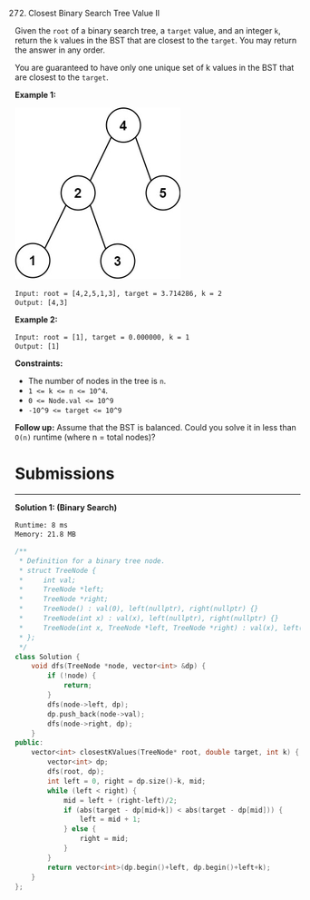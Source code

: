272. Closest Binary Search Tree Value II

Given the `root` of a binary search tree, a `target` value, and an integer `k`, return the `k` values in the BST that are closest to the `target`. You may return the answer in any order.

You are guaranteed to have only one unique set of k values in the BST that are closest to the `target`.

 

**Example 1:**

![272_closest1-1-tree.jpg](img/272_closest1-1-tree.jpg)
```
Input: root = [4,2,5,1,3], target = 3.714286, k = 2
Output: [4,3]
```

**Example 2:**
```
Input: root = [1], target = 0.000000, k = 1
Output: [1]
```

**Constraints:**

* The number of nodes in the tree is `n`.
* `1 <= k <= n <= 10^4`.
* `0 <= Node.val <= 10^9`
* `-10^9 <= target <= 10^9`
 

**Follow up:** Assume that the BST is balanced. Could you solve it in less than `O(n)` runtime (where n = total nodes)?

# Submissions
---
**Solution 1: (Binary Search)**
```
Runtime: 8 ms
Memory: 21.8 MB
```
```c++
/**
 * Definition for a binary tree node.
 * struct TreeNode {
 *     int val;
 *     TreeNode *left;
 *     TreeNode *right;
 *     TreeNode() : val(0), left(nullptr), right(nullptr) {}
 *     TreeNode(int x) : val(x), left(nullptr), right(nullptr) {}
 *     TreeNode(int x, TreeNode *left, TreeNode *right) : val(x), left(left), right(right) {}
 * };
 */
class Solution {
    void dfs(TreeNode *node, vector<int> &dp) {
        if (!node) {
            return;
        }
        dfs(node->left, dp);
        dp.push_back(node->val);
        dfs(node->right, dp);
    }
public:
    vector<int> closestKValues(TreeNode* root, double target, int k) {
        vector<int> dp;
        dfs(root, dp);
        int left = 0, right = dp.size()-k, mid;
        while (left < right) {
            mid = left + (right-left)/2;
            if (abs(target - dp[mid+k]) < abs(target - dp[mid])) {
                left = mid + 1;
            } else {
                right = mid;
            }
        }
        return vector<int>(dp.begin()+left, dp.begin()+left+k);
    }
};
```
